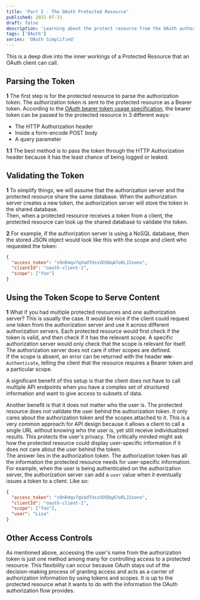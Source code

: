 ```yaml
---
title: 'Part 2 - The OAuth Protected Resource'
published: 2025-07-31
draft: false
description: 'Learning about the protect resource from the OAuth authorization grant type'
tags: ['OAuth']
series: 'OAuth Simplified'
---
```


This is a deep dive into the inner workings of a Protected Resource that an OAuth client can call.

## Parsing the Token

**1** The first step is for the protected resource to parse the authorization token. The authorization token is sent to the protected resource as a Bearer token. According to the [OAuth bearer token usage specification](https://tools.ietf.org/html/rfc6750), the bearer token can be passed to the protected resource in 3 different ways:

- The HTTP Authorization header
- Inside a form-encode POST body
- A query parameter

**1.1** The best method is to pass the token through the HTTP Authorization header because it has the least chance of being logged or leaked.

## Validating the Token

**1** To simplify things, we will assume that the authorization server and the protected resource share the same database. When the authorization server creates a new token, the authorization server will store the token in the shared database.</br>
Then, when a protected resource receives a token from a client, the protected resource can look up the shared database to validate the token.

**2** For example, if the authorization server is using a NoSQL database, then the stored JSON object would look like this with the scope and client who requested the token:

```json
{
  "access_token": "s9nR4qv7qVadTUssVD5DqA7oRLJ2xonn",
  "clientId": "oauth-client-1",
  "scope": ["foo"]
}
```

## Using the Token Scope to Serve Content

**1** What if you had multiple protected resources and one authorization server? This is usually the case. It would be nice if the client could request one token from the authorization server and use it across different authorization servers. Each protected resource would first check if the token is valid, and then check if it has the relevant scope. A specific authorization server would only check that the scope is relevant for itself. The authorization server does not care if other scopes are defined.</br>
If the scope is absent, an error can be returned with the header `WWW-Authenticate`, telling the client that the resource requires a Bearer token and a particular scope.

A significant benefit of this setup is that the client does not have to call multiple API endpoints when you have a complex set of structured information and want to give access to subsets of data.

Another benefit is that it does not matter who the user is. The protected resource does not validate the user behind the authorization token. It only cares about the authorization token and the scopes attached to it. This is a very common approach for API design because it allows a client to call a single URL without knowing who the user is, yet still receive individualized results. This protects the user's privacy. The critically minded might ask how the protected resource could display user-specific information if it does not care about the user behind the token.</br>
The answer lies in the authorization token. The authorization token has all the information the protected resource needs for user-specific information. For example, when the user is being authenticated on the authorization server, the authorization server can add a `user` value when it eventually issues a token to a client. Like so:

```json
{
  "access_token": "s9nR4qv7qVadTUssVD5DqA7oRLJ2xonn",
  "clientId": "oauth-client-1",
  "scope": ["foo"],
  "user": "Lisa"
}
```

## Other Access Controls

As mentioned above, accessing the user's name from the authorization token is just one method among many for controlling access to a protected resource. This flexibility can occur because OAuth stays out of the decision-making process of granting access and acts as a carrier of authorization information by using tokens and scopes. It is up to the protected resource what it wants to do with the information the OAuth authorization flow provides.
